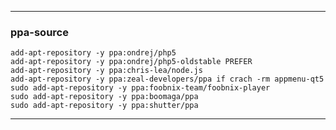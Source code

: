 
---

### ppa-source

    add-apt-repository -y ppa:ondrej/php5 
    add-apt-repository -y ppa:ondrej/php5-oldstable PREFER
    add-apt-repository -y ppa:chris-lea/node.js
    add-apt-repository -y ppa:zeal-developers/ppa if crach -rm appmenu-qt5
    sudo add-apt-repository -y ppa:foobnix-team/foobnix-player
    sudo add-apt-repository -y ppa:boomaga/ppa
    sudo add-apt-repository -y ppa:shutter/ppa

---
